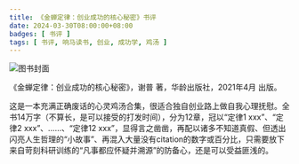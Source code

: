 ```yaml
---
title: 《金蝉定律：创业成功的核心秘密》书评
date: 2024-03-30T08:00:00+08:00
badges: [ 书评 ]
tags: [ 书评, 响马读书, 创业, 成功学, 鸡汤 ]
---
```


<div class="p-3 text-center">
  <img class="img-fluid" src="/images/2024/0330-1/book-cover.png" alt="图书封面">
</div>

《金蝉定律：创业成功的核心秘密》，谢普 著，华龄出版社，2021年4月 出版。

这是一本充满正确废话的心灵鸡汤合集，很适合独自创业路上做自我心理抚慰。全书14万字（不算长，是可以接受的打发时间），分为12章，冠以“定律1 xxx”、“定律2 xxx”、……、“定律12 xxx”，显得言之凿凿，再配以诸多不知道真假、但透出闪亮人生哲理的“小故事”、再混入大量没有citation的数字或百分比，只需要放下来自苛刻科研训练的“凡事都应怀疑并溯源”的防备心，还是可以受益匪浅的。
